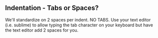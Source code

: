 ## Indentation - Tabs or Spaces?
We'll standardize on 2 spaces per indent.
NO TABS. Use your text editor (i.e. sublime) to allow typing the tab character on your keyboard but have the text editor add 2 spaces for you.